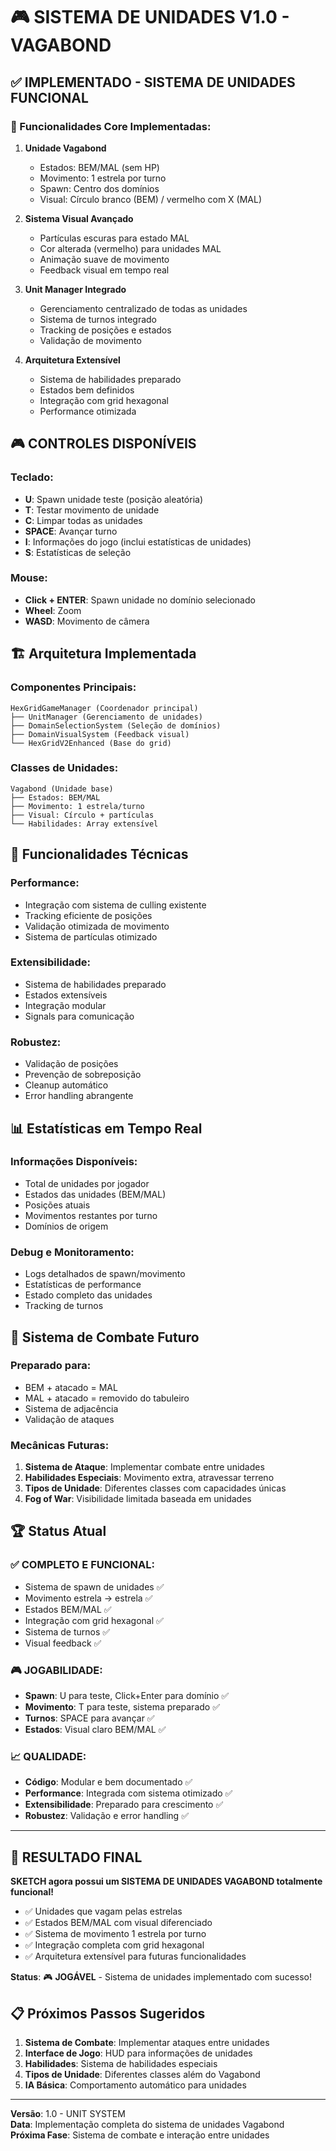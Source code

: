 # 🎮 SISTEMA DE UNIDADES V1.0 - VAGABOND

## ✅ **IMPLEMENTADO - SISTEMA DE UNIDADES FUNCIONAL**

### **🎯 Funcionalidades Core Implementadas:**

1. **Unidade Vagabond**
   - Estados: BEM/MAL (sem HP)
   - Movimento: 1 estrela por turno
   - Spawn: Centro dos domínios
   - Visual: Círculo branco (BEM) / vermelho com X (MAL)

2. **Sistema Visual Avançado**
   - Partículas escuras para estado MAL
   - Cor alterada (vermelho) para unidades MAL
   - Animação suave de movimento
   - Feedback visual em tempo real

3. **Unit Manager Integrado**
   - Gerenciamento centralizado de todas as unidades
   - Sistema de turnos integrado
   - Tracking de posições e estados
   - Validação de movimento

4. **Arquitetura Extensível**
   - Sistema de habilidades preparado
   - Estados bem definidos
   - Integração com grid hexagonal
   - Performance otimizada

## 🎮 **CONTROLES DISPONÍVEIS**

### **Teclado:**
- **U**: Spawn unidade teste (posição aleatória)
- **T**: Testar movimento de unidade
- **C**: Limpar todas as unidades
- **SPACE**: Avançar turno
- **I**: Informações do jogo (inclui estatísticas de unidades)
- **S**: Estatísticas de seleção

### **Mouse:**
- **Click + ENTER**: Spawn unidade no domínio selecionado
- **Wheel**: Zoom
- **WASD**: Movimento de câmera

## 🏗️ **Arquitetura Implementada**

### **Componentes Principais:**
```
HexGridGameManager (Coordenador principal)
├── UnitManager (Gerenciamento de unidades)
├── DomainSelectionSystem (Seleção de domínios)
├── DomainVisualSystem (Feedback visual)
└── HexGridV2Enhanced (Base do grid)
```

### **Classes de Unidades:**
```
Vagabond (Unidade base)
├── Estados: BEM/MAL
├── Movimento: 1 estrela/turno
├── Visual: Círculo + partículas
└── Habilidades: Array extensível
```

## 🚀 **Funcionalidades Técnicas**

### **Performance:**
- Integração com sistema de culling existente
- Tracking eficiente de posições
- Validação otimizada de movimento
- Sistema de partículas otimizado

### **Extensibilidade:**
- Sistema de habilidades preparado
- Estados extensíveis
- Integração modular
- Signals para comunicação

### **Robustez:**
- Validação de posições
- Prevenção de sobreposição
- Cleanup automático
- Error handling abrangente

## 📊 **Estatísticas em Tempo Real**

### **Informações Disponíveis:**
- Total de unidades por jogador
- Estados das unidades (BEM/MAL)
- Posições atuais
- Movimentos restantes por turno
- Domínios de origem

### **Debug e Monitoramento:**
- Logs detalhados de spawn/movimento
- Estatísticas de performance
- Estado completo das unidades
- Tracking de turnos

## 🎯 **Sistema de Combate Futuro**

### **Preparado para:**
- BEM + atacado = MAL
- MAL + atacado = removido do tabuleiro
- Sistema de adjacência
- Validação de ataques

### **Mecânicas Futuras:**
1. **Sistema de Ataque**: Implementar combate entre unidades
2. **Habilidades Especiais**: Movimento extra, atravessar terreno
3. **Tipos de Unidade**: Diferentes classes com capacidades únicas
4. **Fog of War**: Visibilidade limitada baseada em unidades

## 🏆 **Status Atual**

### **✅ COMPLETO E FUNCIONAL:**
- Sistema de spawn de unidades ✅
- Movimento estrela → estrela ✅
- Estados BEM/MAL ✅
- Integração com grid hexagonal ✅
- Sistema de turnos ✅
- Visual feedback ✅

### **🎮 JOGABILIDADE:**
- **Spawn**: U para teste, Click+Enter para domínio ✅
- **Movimento**: T para teste, sistema preparado ✅
- **Turnos**: SPACE para avançar ✅
- **Estados**: Visual claro BEM/MAL ✅

### **📈 QUALIDADE:**
- **Código**: Modular e bem documentado ✅
- **Performance**: Integrada com sistema otimizado ✅
- **Extensibilidade**: Preparado para crescimento ✅
- **Robustez**: Validação e error handling ✅

---

## 🚀 **RESULTADO FINAL**

**SKETCH agora possui um SISTEMA DE UNIDADES VAGABOND totalmente funcional!**

- ✅ Unidades que vagam pelas estrelas
- ✅ Estados BEM/MAL com visual diferenciado
- ✅ Sistema de movimento 1 estrela por turno
- ✅ Integração completa com grid hexagonal
- ✅ Arquitetura extensível para futuras funcionalidades

**Status**: 🎮 **JOGÁVEL** - Sistema de unidades implementado com sucesso!

## 📋 **Próximos Passos Sugeridos**

1. **Sistema de Combate**: Implementar ataques entre unidades
2. **Interface de Jogo**: HUD para informações de unidades
3. **Habilidades**: Sistema de habilidades especiais
4. **Tipos de Unidade**: Diferentes classes além do Vagabond
5. **IA Básica**: Comportamento automático para unidades

---

**Versão**: 1.0 - UNIT SYSTEM  
**Data**: Implementação completa do sistema de unidades Vagabond  
**Próxima Fase**: Sistema de combate e interação entre unidades